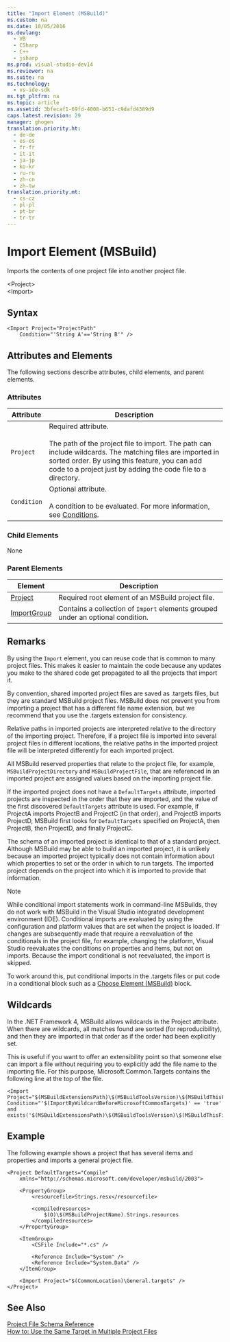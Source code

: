 ```yaml
---
title: "Import Element (MSBuild)"
ms.custom: na
ms.date: 10/05/2016
ms.devlang: 
  - VB
  - CSharp
  - C++
  - jsharp
ms.prod: visual-studio-dev14
ms.reviewer: na
ms.suite: na
ms.technology: 
  - vs-ide-sdk
ms.tgt_pltfrm: na
ms.topic: article
ms.assetid: 3bfecaf1-69fd-4008-b651-c9dafd4389d9
caps.latest.revision: 29
manager: ghogen
translation.priority.ht: 
  - de-de
  - es-es
  - fr-fr
  - it-it
  - ja-jp
  - ko-kr
  - ru-ru
  - zh-cn
  - zh-tw
translation.priority.mt: 
  - cs-cz
  - pl-pl
  - pt-br
  - tr-tr
---
```

# Import Element (MSBuild)
Imports the contents of one project file into another project file.  
  
 <Project\>  
 <Import\>  
  
## Syntax  
  
```  
<Import Project="ProjectPath"  
    Condition="'String A'=='String B'" />  
```  
  
## Attributes and Elements  
 The following sections describe attributes, child elements, and parent elements.  
  
### Attributes  
  
|Attribute|Description|  
|---------------|-----------------|  
|`Project`|Required attribute.<br /><br /> The path of the project file to import. The path can include wildcards. The matching files are imported in sorted order. By using this feature, you can add code to a project just by adding the code file to a directory.|  
|`Condition`|Optional attribute.<br /><br /> A condition to be evaluated. For more information, see [Conditions](../VS_IDE/MSBuild-Conditions.md).|  
  
### Child Elements  
 None  
  
### Parent Elements  
  
|Element|Description|  
|-------------|-----------------|  
|[Project](../VS_IDE/Project-Element--MSBuild-.md)|Required root element of an MSBuild project file.|  
|[ImportGroup](../VS_IDE/ImportGroup-Element.md)|Contains a collection of `Import` elements grouped under an optional condition.|  
  
## Remarks  
 By using the `Import` element, you can reuse code that is common to many project files. This makes it easier to maintain the code because any updates you make to the shared code get propagated to all the projects that import it.  
  
 By convention, shared imported project files are saved as .targets files, but they are standard MSBuild project files. MSBuild does not prevent you from importing a project that has a different file name extension, but we recommend that you use the .targets extension for consistency.  
  
 Relative paths in imported projects are interpreted relative to the directory of the importing project. Therefore, if a project file is imported into several project files in different locations, the relative paths in the imported project file will be interpreted differently for each imported project.  
  
 All MSBuild reserved properties that relate to the project file, for example, `MSBuildProjectDirectory` and `MSBuildProjectFile`, that are referenced in an imported project are assigned values based on the importing project file.  
  
 If the imported project does not have a `DefaultTargets` attribute, imported projects are inspected in the order that they are imported, and the value of the first discovered `DefaultTargets` attribute is used. For example, if ProjectA imports ProjectB and ProjectC (in that order), and ProjectB imports ProjectD, MSBuild first looks for `DefaultTargets` specified on ProjectA, then ProjectB, then ProjectD, and finally ProjectC.  
  
 The schema of an imported project is identical to that of a standard project. Although MSBuild may be able to build an imported project, it is unlikely because an imported project typically does not contain information about which properties to set or the order in which to run targets. The imported project depends on the project into which it is imported to provide that information.  
  
> [!NOTE]
>  While conditional import statements work in command-line MSBuilds, they do not work with MSBuild in the Visual Studio integrated development environment (IDE). Conditional imports are evaluated by using the configuration and platform values that are set when the project is loaded. If changes are subsequently made that require a reevaluation of the conditionals in the project file, for example, changing the platform, Visual Studio reevaluates the conditions on properties and items, but not on imports. Because the import conditional is not reevaluated, the import is skipped.  
>   
>  To work around this, put conditional imports in the .targets files or put code in a conditional block such as a [Choose Element (MSBuild)](../VS_IDE/Choose-Element--MSBuild-.md) block.  
  
## Wildcards  
 In the .NET Framework 4, MSBuild allows wildcards in the Project attribute. When there are wildcards, all matches found are sorted (for reproducibility), and then they are imported in that order as if the order had been explicitly set.  
  
 This is useful if you want to offer an extensibility point so that someone else can import a file without requiring you to explicitly add the file name to the importing file. For this purpose, Microsoft.Common.Targets contains the following line at the top of the file.  
  
```  
<Import Project="$(MSBuildExtensionsPath)\$(MSBuildToolsVersion)\$(MSBuildThisFile)\ImportBefore\*" Condition="'$(ImportByWildcardBeforeMicrosoftCommonTargets)' == 'true' and exists('$(MSBuildExtensionsPath)\$(MSBuildToolsVersion)\$(MSBuildThisFile)\ImportBefore')"/>  
```  
  
## Example  
 The following example shows a project that has several items and properties and imports a general project file.  
  
```  
<Project DefaultTargets="Compile"  
    xmlns="http://schemas.microsoft.com/developer/msbuild/2003">  
  
    <PropertyGroup>  
        <resourcefile>Strings.resx</resourcefile>  
  
        <compiledresources>  
            $(O)\$(MSBuildProjectName).Strings.resources  
        </compiledresources>  
    </PropertyGroup>  
  
    <ItemGroup>  
        <CSFile Include="*.cs" />  
  
        <Reference Include="System" />  
        <Reference Include="System.Data" />  
    </ItemGroup>  
  
    <Import Project="$(CommonLocation)\General.targets" />  
</Project>  
```  
  
## See Also  
 [Project File Schema Reference](../VS_IDE/MSBuild-Project-File-Schema-Reference.md)   
 [How to: Use the Same Target in Multiple Project Files](../VS_IDE/How-to--Use-the-Same-Target-in-Multiple-Project-Files.md)